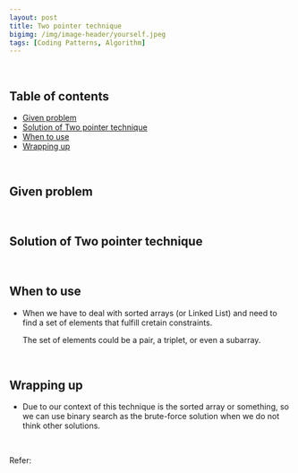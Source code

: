 ```yaml
---
layout: post
title: Two pointer technique
bigimg: /img/image-header/yourself.jpeg
tags: [Coding Patterns, Algorithm]
---
```





<br>

## Table of contents
- [Given problem](#given-problem)
- [Solution of Two pointer technique](#)
- [When to use]()
- [Wrapping up]()


<br>

## Given problem






<br>

## Solution of Two pointer technique






<br>

## When to use

- When we have to deal with sorted arrays (or Linked List) and need to find a set of elements that fulfill cretain constraints.

    The set of elements could be a pair, a triplet, or even a subarray.



<br>

## Wrapping up

- Due to our context of this technique is the sorted array or something, so we can use binary search as the brute-force solution when we do not think other solutions.


<br>

Refer:

